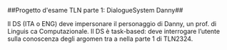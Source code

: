 ##Progetto d'esame TLN parte 1: DialogueSystem Danny##


Il DS (ITA o ENG) deve impersonare il personaggio 
di Danny, un prof. di Linguis ca Computazionale. 
Il DS è task-based: deve interrogare l’utente sulla 
conoscenza degli argomen tra a nella parte 1 di 
TLN2324.
